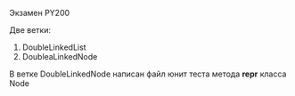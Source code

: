 Экзамен PY200

Две ветки:
1. DoubleLinkedList
2. DoubleаLinkedNode

В ветке DoubleLinkedNode написан файл юнит теста метода __repr__ класса Node
